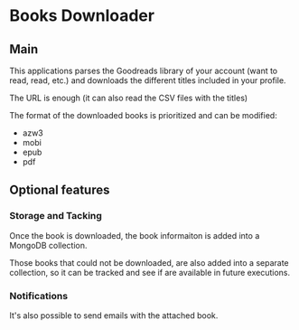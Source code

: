 # Books Downloader

## Main

This applications parses the Goodreads library of your account (want to read, read, etc.) and downloads the different titles included in your profile. 

The URL is enough (it can also read the CSV files with the titles)

The format of the downloaded books is prioritized and can be modified:

- azw3
- mobi
- epub
- pdf


## Optional features

### Storage and Tacking

Once the book is downloaded, the book informaiton is added into a MongoDB collection. 

Those books that could not be downloaded, are also added into a separate collection, so it can be tracked and see if are available in future executions.

### Notifications

It's also possible to send emails with the attached book.



